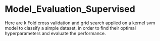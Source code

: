 # Model_Evaluation_Supervised
Here are k Fold cross validation and grid search applied on a kernel svm model to classify a simple dataset, in order to find their optimal hyperparameters and evaluate the performance.

